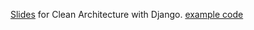 [Slides](https://nbviewer.jupyter.org/format/slides/github/keobox/clean_django/blob/master/clean_django.ipynb#/) for Clean Architecture with Django.
[example code](https://bitbucket.org/keobox/datatoy)
